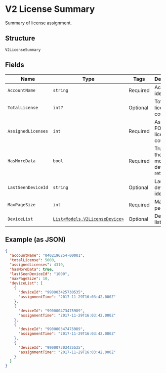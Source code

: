 
# V2 License Summary

Summary of license assignment.

## Structure

`V2LicenseSummary`

## Fields

| Name | Type | Tags | Description |
|  --- | --- | --- | --- |
| `AccountName` | `string` | Required | Account identifier. |
| `TotalLicense` | `int?` | Optional | Total FOTA license count. |
| `AssignedLicenses` | `int` | Required | Assigned FOTA license count. |
| `HasMoreData` | `bool` | Required | True if there are more devices to retrieve. |
| `LastSeenDeviceId` | `string` | Optional | Last seen device identifier. |
| `MaxPageSize` | `int` | Required | Maximum page size. |
| `DeviceList` | [`List<Models.V2LicenseDevice>`](../../doc/models/v2-license-device.md) | Optional | Device IMEI list. |

## Example (as JSON)

```json
{
  "accountName": "0402196254-00001",
  "totalLicense": 5000,
  "assignedLicenses": 4319,
  "hasMoreData": true,
  "lastSeenDeviceId": "1000",
  "maxPageSize": 10,
  "deviceList": [
    {
      "deviceId": "990003425730535",
      "assignmentTime": "2017-11-29T16:03:42.000Z"
    },
    {
      "deviceId": "990000473475989",
      "assignmentTime": "2017-11-29T16:03:42.000Z"
    },
    {
      "deviceId": "990000347475989",
      "assignmentTime": "2017-11-29T16:03:42.000Z"
    },
    {
      "deviceId": "990007303425535",
      "assignmentTime": "2017-11-29T16:03:42.000Z"
    }
  ]
}
```

